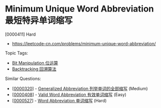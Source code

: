 # Minimum Unique Word Abbreviation 最短特异单词缩写

[0000411] Hard

- https://leetcode-cn.com/problems/minimum-unique-word-abbreviation/

Topic Tags:

- [Bit Manipulation 位运算](https://leetcode-cn.com/tag/bit-manipulation/)
- [Backtracking 回溯算法](https://leetcode-cn.com/tag/backtracking/)

Similar Questions:

- [[0000320](https://leetcode-cn.com/problems/generalized-abbreviation/)] - [Generalized Abbreviation 列举单词的全部缩写](./0000320.generalized-abbreviation.md) (Medium)
- [[0000408](https://leetcode-cn.com/problems/valid-word-abbreviation/)] - [Valid Word Abbreviation 有效单词缩写](./0000408.valid-word-abbreviation.md) (Easy)
- [[0000527](https://leetcode-cn.com/problems/word-abbreviation/)] - [Word Abbreviation 单词缩写](./0000527.word-abbreviation.md) (Hard)
